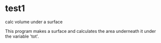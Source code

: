 # test1
calc volume under a surface

This program makes a surface and calculates the area underneath it under the variable 'tot'.
